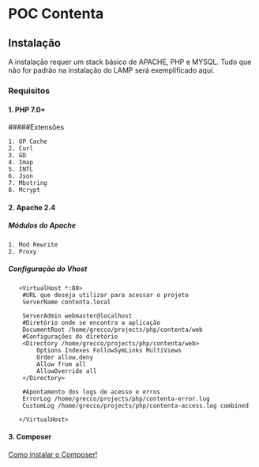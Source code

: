 # POC Contenta

## Instalação
A instalação requer um stack básico de APACHE, PHP e MYSQL.
Tudo que não for padrão na instalação do LAMP será exemplificado aqui.

### Requisitos
#### 1. PHP 7.0+

#####Extensões
    
    1. OP Cache
    2. Curl
    3. GD
    4. Imap
    5. INTL
    6. Json
    7. Mbstring
    8. Mcrypt
    
#### 2. Apache 2.4
    
##### Módulos do Apache
    1. Mod Rewrite
    2. Proxy
    
##### Configuração do Vhost
           
       <VirtualHost *:80>
        #URL que deseja utilizar para acessar o projeto
        ServerName contenta.local
       
        ServerAdmin webmaster@localhost
        #Diretório onde se encontra a aplicação
        DocumentRoot /home/grecco/projects/php/contenta/web
        #Configurações do diretório
        <Directory /home/grecco/projects/php/contenta/web>
            Options Indexes FollowSymLinks MultiViews
            Order allow,deny
            Allow from all
            AllowOverride all
        </Directory>
        
        #Apontamento dos logs de acesso e erros
        ErrorLog /home/grecco/projects/php/contenta-error.log
        CustomLog /home/grecco/projects/php/contenta-access.log combined
       
       </VirtualHost>

#### 3. Composer

[Como instalar o Composer!](https://getcomposer.org/doc/00-intro.md)

